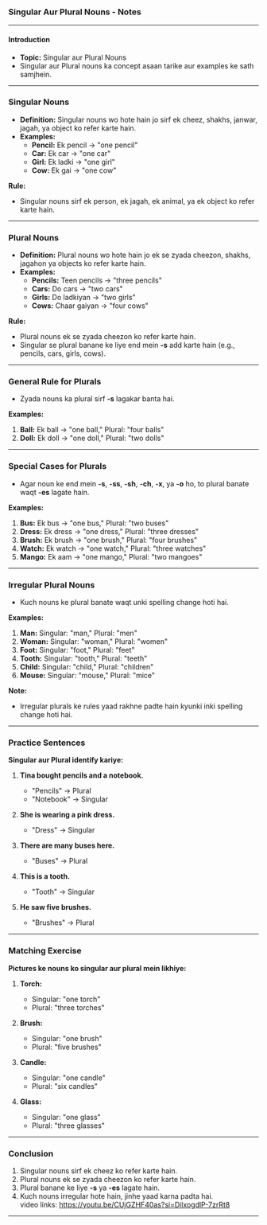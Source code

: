 ### **Singular Aur Plural Nouns - Notes**

---

#### **Introduction**
- **Topic:** Singular aur Plural Nouns  
- Singular aur Plural nouns ka concept asaan tarike aur examples ke sath samjhein.  

---

### **Singular Nouns**
- **Definition:** Singular nouns wo hote hain jo sirf ek cheez, shakhs, janwar, jagah, ya object ko refer karte hain.  
- **Examples:**
  - **Pencil:** Ek pencil → "one pencil"  
  - **Car:** Ek car → "one car"  
  - **Girl:** Ek ladki → "one girl"  
  - **Cow:** Ek gai → "one cow"  

**Rule:**  
- Singular nouns sirf ek person, ek jagah, ek animal, ya ek object ko refer karte hain.

---

### **Plural Nouns**
- **Definition:** Plural nouns wo hote hain jo ek se zyada cheezon, shakhs, jagahon ya objects ko refer karte hain.  
- **Examples:**
  - **Pencils:** Teen pencils → "three pencils"  
  - **Cars:** Do cars → "two cars"  
  - **Girls:** Do ladkiyan → "two girls"  
  - **Cows:** Chaar gaiyan → "four cows"  

**Rule:**  
- Plural nouns ek se zyada cheezon ko refer karte hain.  
- Singular se plural banane ke liye end mein **-s** add karte hain (e.g., pencils, cars, girls, cows).

---

### **General Rule for Plurals**
- Zyada nouns ka plural sirf **-s** lagakar banta hai.  

**Examples:**  
1. **Ball:** Ek ball → "one ball," Plural: "four balls"  
2. **Doll:** Ek doll → "one doll," Plural: "two dolls"  

---

### **Special Cases for Plurals**
- Agar noun ke end mein **-s**, **-ss**, **-sh**, **-ch**, **-x**, ya **-o** ho, to plural banate waqt **-es** lagate hain.  

**Examples:**  
1. **Bus:** Ek bus → "one bus," Plural: "two buses"  
2. **Dress:** Ek dress → "one dress," Plural: "three dresses"  
3. **Brush:** Ek brush → "one brush," Plural: "four brushes"  
4. **Watch:** Ek watch → "one watch," Plural: "three watches"  
5. **Mango:** Ek aam → "one mango," Plural: "two mangoes"  

---

### **Irregular Plural Nouns**
- Kuch nouns ke plural banate waqt unki spelling change hoti hai.  

**Examples:**  
1. **Man:** Singular: "man," Plural: "men"  
2. **Woman:** Singular: "woman," Plural: "women"  
3. **Foot:** Singular: "foot," Plural: "feet"  
4. **Tooth:** Singular: "tooth," Plural: "teeth"  
5. **Child:** Singular: "child," Plural: "children"  
6. **Mouse:** Singular: "mouse," Plural: "mice"  

**Note:**  
- Irregular plurals ke rules yaad rakhne padte hain kyunki inki spelling change hoti hai.  

---

### **Practice Sentences**
**Singular aur Plural identify kariye:**

1. **Tina bought pencils and a notebook.**
   - "Pencils" → Plural  
   - "Notebook" → Singular  

2. **She is wearing a pink dress.**
   - "Dress" → Singular  

3. **There are many buses here.**
   - "Buses" → Plural  

4. **This is a tooth.**
   - "Tooth" → Singular  

5. **He saw five brushes.**
   - "Brushes" → Plural  

---

### **Matching Exercise**
**Pictures ke nouns ko singular aur plural mein likhiye:**  
1. **Torch:**
   - Singular: "one torch"  
   - Plural: "three torches"  

2. **Brush:**
   - Singular: "one brush"  
   - Plural: "five brushes"  

3. **Candle:**
   - Singular: "one candle"  
   - Plural: "six candles"  

4. **Glass:**
   - Singular: "one glass"  
   - Plural: "three glasses"  

---

### **Conclusion**
1. Singular nouns sirf ek cheez ko refer karte hain.  
2. Plural nouns ek se zyada cheezon ko refer karte hain.  
3. Plural banane ke liye **-s** ya **-es** lagate hain.  
4. Kuch nouns irregular hote hain, jinhe yaad karna padta hai.  
video links: https://youtu.be/CUjGZHF40as?si=DilxogdlP-7zrRt8
---
